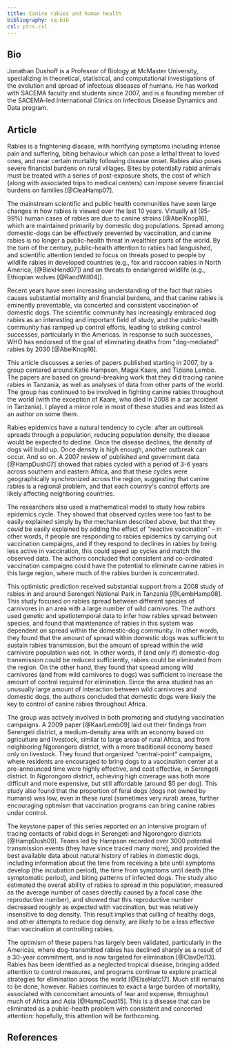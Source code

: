 ```yaml
---
title: Canine rabies and human health
bibliography: sq.bib
csl: ptrs.csl
---
```


## Bio

Jonathan Dushoff is a Professor of Biology at McMaster University, specializing in theoretical, statistical, and computational investigations of the evolution and spread of infectous diseases of humans. He has worked with SACEMA faculty and students since 2007, and is a founding member of the SACEMA-led International Clinics on Infectious Disease Dynamics and Data program.

## Article

Rabies is a frightening disease, with horrifying symptoms including intense pain and suffering, biting behaviour which can pose a lethal threat to loved ones, and near certain mortality following disease onset. Rabies also poses severe financial burdens on rural villages. Bites by potentially rabid animals must be treated with a series of post-exposure shots, the cost of which (along with associated trips to medical centers) can impose severe financial burdens on families [@CleaHamp07].

The mainstream scientific and public health communities have seen large changes in how rabies is viewed over the last 10 years. Virtually all (95-99%) human cases of rabies are due to canine strains [@AbelKnop16], which are maintained primarily by domestic dog populations. Spread among domestic-dogs can be effectively prevented by vaccination, and canine rabies is no longer a public-health threat in wealthier parts of the world. By the turn of the century, public-health attention to rabies had languished, and scientific attention tended to focus on threats posed to people by wildlife rabies in developed countries (e.g., fox and raccoon rabies in North America, [@BiekHend07]) and on threats _to_ endangered wildlife (e.g., Ethiopian wolves [@RandWill04]).

Recent years have seen increasing understanding of the fact that rabies causes substantial mortality and financial burdens, and that canine rabies is eminently preventable, via concerted and consistent vaccination of domestic dogs. The scientific community has increasingly embraced dog rabies as an interesting and important field of study, and the public-health community has ramped up control efforts, leading to striking control successes, particularly in the Americas. In response to such successes, WHO has endorsed of the goal of eliminating deaths from "dog-mediated" rabies by 2030 [@AbelKnop16].

This article discusses a series of papers published starting in 2007, by a group centered around Katie Hampson, Magai Kaare, and Tiziana Lembo. The papers are based on ground-breaking work that they did tracing canine rabies in Tanzania, as well as analyses of data from other parts of the world. The group has continued to be involved in fighting canine rabies throughout the world (with the exception of Kaare, who died in 2008 in a car accident in Tanzania). I played a minor role in most of these studies and was listed as an author on some them.

Rabies epidemics have a natural tendency to cycle: after an outbreak spreads through a population, reducing population density, the disease would be expected to decline. Once the disease declines, the density of dogs will build up. Once density is high enough, another outbreak can occur. And so on. A 2007 review of published and government data [@HampDush07] showed that rabies cycled with a period of 3-6 years across southern and eastern Africa, and that these cycles were geographically synchronized across the region, suggesting that canine rabies is a regional problem, and that each country's control efforts are likely affecting neighboring countries. 

The researchers also used a mathematical model to study how rabies epidemics cycle. They showed that observed cycles were too fast to be easily explained simply by the mechanism described above, but that they _could_ be easily explained by adding the effect of "reactive vaccination" – in other words, if people are responding to rabies epidemics by carrying out vaccination campaigns, and if they respond to declines in rabies by being less active in vaccination, this could speed up cycles and match the observed data. The authors concluded that consistent and co-ordinated vaccination campaigns could have the potential to eliminate canine rabies in this large region, where much of the rabies burden is concentrated. 

This optimistic prediction received substantial support from a 2008 study of rabies in and around Serengeti National Park in Tanzania [@LembHamp08]. This study focused on rabies spread between different species of carnivores in an area with a large number of wild carnivores. The authors used genetic and spatiotemporal data to infer how rabies spread between species, and found that maintenance of rabies in this system was dependent on spread within the domestic-dog community. In other words, they found that the amount of spread within domestic dogs was sufficient to sustain rabies transmission, but the amount of spread within the wild carnivore population was not. In other words, if (and only if) domestic-dog transmission could be reduced sufficiently, rabies could be eliminated from the region. On the other hand, they found that spread among wild carnivores (and from wild carnivores to dogs) was sufficient to increase the amount of control required for elimination. Since the area studied has an unusually large amount of interaction between wild carnivores and domestic dogs, the authors concluded that domestic dogs were likely the key to control of canine rabies throughout Africa.

The group was actively involved in both promoting and studying vaccination campaigns. A 2009 paper [@KaarLemb09] laid out their findings from Serengeti district, a medium-density area with an economy based on agriculture and livestock, similar to large areas of rural Africa, and from neighboring Ngorongoro district, with a more traditional economy based only on livestock. They found that organized "central-point" campaigns, where residents are encouraged to bring dogs to a vaccination center at a pre-announced time were highly effective, and cost effective, in Serengeti district. In Ngorongoro district, achieving high coverage was both more difficult and more expensive, but still affordable (around $5 per dog). This study also found that the proportion of feral dogs (dogs not owned by humans) was low, even in these rural (sometimes very rural) areas, further encouraging optimism that vaccination programs can bring canine rabies under control.

The keystone paper of this series reported on an intensive program of tracing contacts of rabid dogs in Serengeti and Ngorongoro districts [@HampDush09]. Teams led by Hampson recorded over 3000 potential transmission events (they have since traced many more), and provided the best available data about natural history of rabies in domestic dogs, including information about the time from receiving a bite until symptoms develop (the incubation period), the time from symptoms until death (the symptomatic period), and biting patterns of infected dogs. The study also estimated the overall ability of rabies to spread in this population, measured as the average number of cases directly caused by a focal case (the reproductive number), and showed that this reproductive number decreased roughly as expected with vaccination, but was relatively insensitive to dog density. This result implies that culling of healthy dogs, and other attempts to reduce dog density, are likely to be a less effective than vaccination at controlling rabies.

The optimism of these papers has largely been validated, particularly in the Americas, where dog-transmitted rabies has declined sharply as a result of a 30-year commitment, and is now targeted for elimination [@ClavDel13]. Rabies has been identified as a neglected tropical disease, bringing added attention to control measures, and programs continue to explore practical strategies for elimination across the world [@ElseHatc17]. Much still remains to be done, however. Rabies continues to exact a large burden of mortality, associated with concomitant amounts of fear and expense, throughout much of Africa and Asia [@HampCoud15]. This is a disease that can be eliminated as a public-health problem with consistent and concerted attention: hopefully, this attention will be forthcoming.

## References

